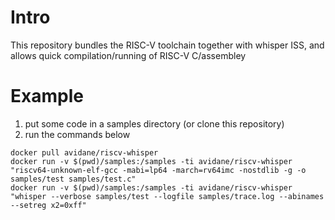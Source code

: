# Intro

This repository bundles the RISC-V toolchain together with whisper ISS, and allows quick compilation/running of RISC-V C/assembley

# Example 

1. put some code in a samples directory (or clone this repository)
1. run the commands below

```
docker pull avidane/riscv-whisper
docker run -v $(pwd)/samples:/samples -ti avidane/riscv-whisper "riscv64-unknown-elf-gcc -mabi=lp64 -march=rv64imc -nostdlib -g -o samples/test samples/test.c"
docker run -v $(pwd)/samples:/samples -ti avidane/riscv-whisper "whisper --verbose samples/test --logfile samples/trace.log --abinames --setreg x2=0xff"
```
